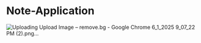 # Note-Application

![Uploading Upload Image – remove.bg - Google Chrome 6_1_2025 9_07_22 PM (2).png…]()
